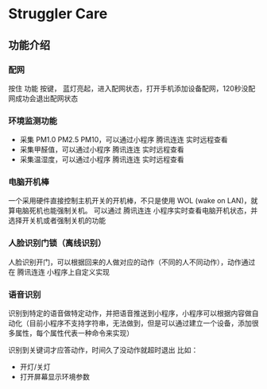 Struggler Care
=======

## 功能介绍

### 配网

按住 功能 按键， 蓝灯亮起，进入配网状态，打开手机添加设备配网，120秒没配网成功会退出配网状态

### 环境监测功能

* 采集 PM1.0 PM2.5 PM10，可以通过小程序 腾讯连连 实时远程查看
* 采集甲醛值，可以通过小程序 腾讯连连 实时远程查看
* 采集温湿度，可以通过小程序 腾讯连连 实时远程查看

### 电脑开机棒

一个采用硬件直接控制主机开关的开机棒，不只是使用 WOL (wake on LAN)，就算电脑死机也能强制关机。
可以通过 腾讯连连 小程序实时查看电脑开机状态，并选择开关机或者强制关机的功能


### 人脸识别门锁（离线识别）

人脸识别开门，可以根据回来的人做对应的动作（不同的人不同动作），动作通过在 腾讯连连 小程序上自定义实现


### 语音识别

识别到特定的语音做特定动作，并把语音推送到小程序，小程序可以根据内容做自动化（目前小程序不支持字符串，无法做到，但是可以通过建立一个设备，添加很多属性，每个属性代表一种命令来实现）

识别到关键词才应答动作，时间久了没动作就超时退出
比如：
* 开灯/关灯
* 打开屏幕显示环境参数



